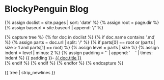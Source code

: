# BlockyPenguin Blog

{% assign doclist = site.pages | sort: 'date' %}
{% assign root = page.dir %}
{% assign baseurl = site.baseurl | append: '/' %}

{% capture tree %}
  {% for doc in doclist %}
    {% if doc.name contains '.md' %}
      {% assign parts = doc.url | split: '/' %}
      {% if parts[0] == root or (parts | size > 1 and parts[1] == root) %}
        {% assign level = parts | size %}
        {% assign indent = level | minus: 2 %}
        {% assign padding = '' | append: '&nbsp;&nbsp;&nbsp;&nbsp;' | times: indent %}
        {{ padding }}- <a href="{{ baseurl }}{{ doc.url }}">{{ doc.title }}</a><br>
      {% endif %}
    {% endif %}
  {% endfor %}
{% endcapture %}

{{ tree | strip_newlines }}
